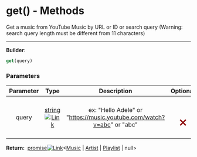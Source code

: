 <!-- This file is generated by a script. Do not edit directly -->
# get() - Methods
Get a music from YouTube Music by URL or ID or search query (Warning: search query length must be different from 11 characters)

---
**Builder**:
````javascript
get(query)
````

### Parameters
| Parameter | Type | Description | Optional |
| :---: | :---: | :---: | :---: |
| query | [string![Link](/yt_music_api/assets/img/external_link.svg)](https://developer.mozilla.org/en-US/docs/Web/JavaScript/Reference/Global_Objects/String) | ex: "Hello Adele" or "https://music.youtube.com/watch?v=abc" or "abc" | <h1 style="color: darkred">𐄂</h1> |


<span class="flex_return">**Return:**&nbsp;
[promise![Link](/yt_music_api/assets/img/external_link.svg)](https://developer.mozilla.org/en-US/docs/Web/JavaScript/Reference/Global_Objects/Promise)&lt;[Music](/class/Music) | [Artist](/class/Artist) | [Playlist](/class/Playlist) | null&gt;</span>